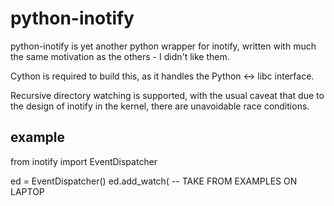 # python-inotify

python-inotify is yet another python wrapper for inotify, written with much the same
motivation as the others - I didn't like them.

Cython is required to build this, as it handles the Python <-> libc interface.

Recursive directory watching is supported, with the usual caveat that due to
the design of inotify in the kernel, there are unavoidable race conditions.


## example
from inotify import EventDispatcher

ed = EventDispatcher()
ed.add_watch( -- TAKE FROM EXAMPLES ON LAPTOP
